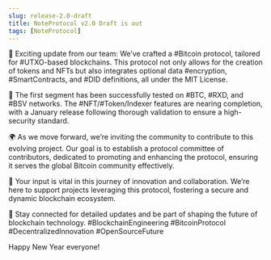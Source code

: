 ```yaml
---
slug: release-2.0-draft
title: NoteProtocol v2.0 Draft is out
tags: [NoteProtocol]
---
```


🚀 Exciting update from our team: We’ve crafted a #Bitcoin protocol, tailored for #UTXO-based blockchains. This protocol not only allows for the creation of tokens and NFTs but also integrates optional data #encryption, #SmartContracts, and #DID definitions, all under the MIT License.

<!--truncate-->

🔬 The first segment has been successfully tested on #BTC, #RXD, and #BSV networks. The #NFT/#Token/Indexer features are nearing completion, with a January release following thorough validation to ensure a high-security standard.

🌍 As we move forward, we’re inviting the community to contribute to this evolving project. Our goal is to establish a protocol committee of contributors, dedicated to promoting and enhancing the protocol, ensuring it serves the global Bitcoin community effectively.

🔧 Your input is vital in this journey of innovation and collaboration. We’re here to support projects leveraging this protocol, fostering a secure and dynamic blockchain ecosystem.

🔔 Stay connected for detailed updates and be part of shaping the future of blockchain technology. #BlockchainEngineering #BitcoinProtocol #DecentralizedInnovation #OpenSourceFuture

Happy New Year everyone!
